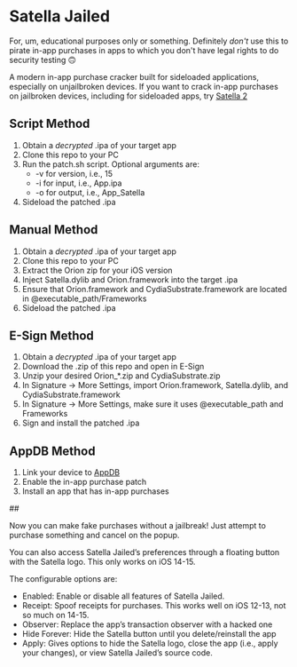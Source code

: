 # Satella Jailed

For, um, educational purposes only or something. Definitely *don't* use this to pirate in-app purchases in apps to which you don't have legal rights to do security testing 🙃

A modern in-app purchase cracker built for sideloaded applications, especially on unjailbroken devices. If you want to crack in-app purchases on jailbroken devices, including for sideloaded apps, try [Satella 2][1]

## Script Method

1. Obtain a *decrypted* .ipa of your target app
2. Clone this repo to your PC
3. Run the patch.sh script. Optional arguments are:
	- -v for version, i.e., 15
	- -i for input, i.e., App.ipa
	- -o for output, i.e., App\_Satella
4. Sideload the patched .ipa

## Manual Method

1. Obtain a *decrypted* .ipa of your target app
2. Clone this repo to your PC
3. Extract the Orion zip for your iOS version
4. Inject Satella.dylib and Orion.framework into the target .ipa
5. Ensure that Orion.framework and CydiaSubstrate.framework are located in @executable\_path/Frameworks
6. Sideload the patched .ipa

## E-Sign Method

1. Obtain a *decrypted* .ipa of your target app
2. Download the .zip of this repo and open in E-Sign
3. Unzip your desired Orion\_\*.zip and CydiaSubstrate.zip
4. In Signature -\> More Settings, import Orion.framework, Satella.dylib, and CydiaSubstrate.framework
5. In Signature -\> More Settings, make sure it uses @executable\_path and Frameworks
6. Sign and install the patched .ipa

## AppDB Method

1. Link your device to [AppDB][2]
2. Enable the in-app purchase patch
3. Install an app that has in-app purchases

\#\# 

Now you can make fake purchases without a jailbreak! Just attempt to purchase something and cancel on the popup. 

You can also access Satella Jailed’s preferences through a floating button with the Satella logo. This only works on iOS 14-15.

The configurable options are:
- Enabled: Enable or disable all features of Satella Jailed.
- Receipt: Spoof receipts for purchases. This works well on iOS 12-13, not so much on 14-15.
- Observer: Replace the app’s transaction observer with a hacked one
- Hide Forever: Hide the Satella button until you delete/reinstall the app
- Apply: Gives options to hide the Satella logo, close the app (i.e., apply your changes), or view Satella Jailed’s source code.

[1]:	https://github.com/Paisseon/Satella2
[2]:	https://appdb.to/?ref=cb9904cc802fa5380a7aa4c35fe0d0c1
